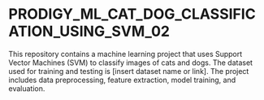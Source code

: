 # PRODIGY_ML_CAT_DOG_CLASSIFICATION_USING_SVM_02
This repository contains a machine learning project that uses Support Vector Machines (SVM) to classify images of cats and dogs. The dataset used for training and testing is [insert dataset name or link]. The project includes data preprocessing, feature extraction, model training, and evaluation.
